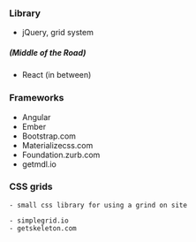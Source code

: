 ### Library
  - jQuery, grid system


##### (Middle of the Road)
  - React (in between)

### Frameworks
  - Angular
  - Ember
  - Bootstrap.com
  - Materializecss.com
  - Foundation.zurb.com
  - getmdl.io


  ### CSS grids
    - small css library for using a grind on site

    - simplegrid.io
    - getskeleton.com
